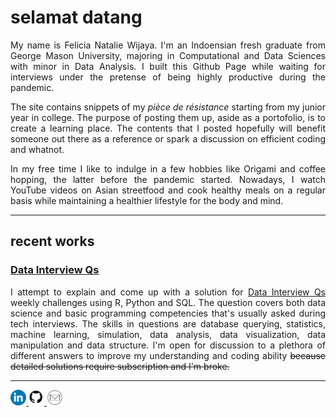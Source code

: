 <h1> selamat datang </h1>

<p align = "justify"> My name is Felicia Natalie Wijaya. I'm an Indoensian fresh graduate from George Mason University, majoring in Computational and Data Sciences with minor in Data Analysis. I built this Github Page while waiting for interviews under the pretense of being highly productive during the pandemic. </p>

<p align = "justify"> The site contains snippets of my <i>pièce de résistance</i> starting from my junior year in college. The purpose of posting them up, aside as a portofolio, is to create a learning place. The contents that I posted hopefully will benefit someone out there as a reference or spark a discussion on efficient coding and whatnot. </p>

<p align = "justify"> In my free time I like to indulge in a few hobbies like Origami and coffee hopping, the latter before the pandemic started. Nowadays, I watch YouTube videos on Asian streetfood and cook healthy meals on a regular basis while maintaining a healthier lifestyle for the body and mind. </p>

<hr>

<h2> recent works </h2>

<h3> <a href = "https://project-dmaestro.github.io/data-interview-qs/" target = "_blank"> Data Interview Qs </a></h3>
<p align = "justify"> I attempt to explain and come up with a solution for <a href = "https://www.interviewqs.com/" target = _blank> Data Interview Qs </a> weekly challenges using R, Python and SQL. The question covers both data science and basic programming competencies that's usually asked during tech interviews. The skills in questions are database querying, statistics, machine learning, simulation, data analysis, data visualization, data manipulation and data structure. I'm open for discussion to a plethora of different answers to improve my understanding and coding ability <strike> because detailed solutions require subscription and I'm broke. </strike></p>

<hr>

<p align = "left">
  <a href = "https://www.linkedin.com/in/fwijaya/" target = "_blank"> <img src = "images/linkedin-logo.png" width = "25" height = "25"> </a>
  <a href = "https://github.com/project-dmaestro" target = "_blank"> <img src = "images/github-logo.png" width = "25" height = "25"> </a>
  <a href = "mailto:project-dmaestro@gmail.com?subject=hello%20from%20exhibition-dmaestro">
    <img src = "images/gmail-logo.png" width = "25" height = "25">
  </a>
</p>
